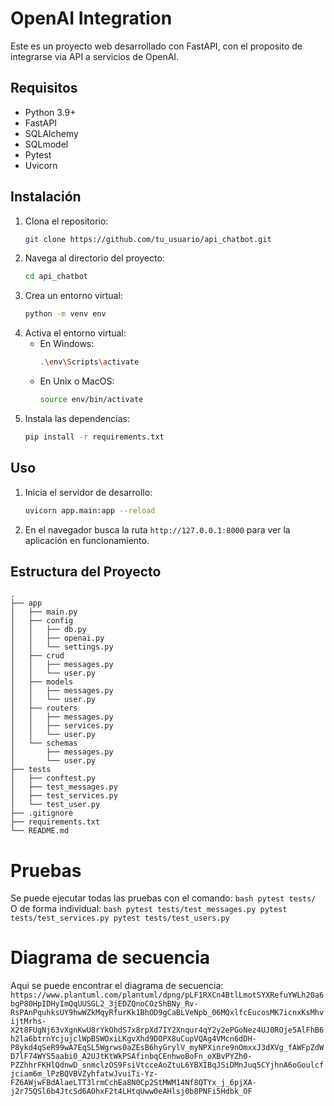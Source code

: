 # OpenAI Integration

Este es un proyecto web desarrollado con FastAPI, con el proposito de integrarse via API a servicios de OpenAI.

## Requisitos

- Python 3.9+
- FastAPI
- SQLAlchemy
- SQLmodel
- Pytest
- Uvicorn

## Instalación

1. Clona el repositorio:
    ```bash
    git clone https://github.com/tu_usuario/api_chatbot.git
    ```
2. Navega al directorio del proyecto:
    ```bash
    cd api_chatbot
    ```
3. Crea un entorno virtual:
    ```bash
    python -m venv env
    ```
4. Activa el entorno virtual:
    - En Windows:
        ```bash
        .\env\Scripts\activate
        ```
    - En Unix o MacOS:
        ```bash
        source env/bin/activate
        ```
5. Instala las dependencias:
    ```bash
    pip install -r requirements.txt
    ```

## Uso

1. Inicia el servidor de desarrollo:
    ```bash
    uvicorn app.main:app --reload
    ```
2. En el navegador busca la ruta `http://127.0.0.1:8000` para ver la aplicación en funcionamiento.

## Estructura del Proyecto

```
.
├── app
│   ├── main.py
│   ├── config
│   │   ├── db.py
│   │   ├── openai.py
│   │   └── settings.py
│   ├── crud
│   │   ├── messages.py
│   │   └── user.py
│   ├── models
│   │   ├── messages.py
│   │   └── user.py
│   ├── routers
│   │   ├── messages.py
│   │   ├── services.py
│   │   └── user.py
│   └── schemas
│       ├── messages.py
│       └── user.py
├── tests
│   ├── conftest.py
│   ├── test_messages.py
│   ├── test_services.py
│   └── test_user.py
├── .gitignore
├── requirements.txt
└── README.md
```

# Pruebas

Se puede ejecutar todas las pruebas con el comando:
    ```bash
    pytest tests/
    ```
O de forma individual:
    ```bash
    pytest tests/test_messages.py
    pytest tests/test_services.py
    pytest tests/test_users.py
    ```

# Diagrama de secuencia

Aqui se puede encontrar el diagrama de secuencia:
`https://www.plantuml.com/plantuml/dpng/pLF1RXCn4BtlLmotSYXRefuYWLh20a6bgP80HpIDHyImQqUUSGL2_3jEDZQnoCOzShBNy_Rv-RsPAnPquhksUY9hwWZkMqyRfurKk1BhOD9gCaBLVeNpb_06MQxlfcEucosMK7icnxKsMhvijtMrhs-X2t8FUgNj63vXgnKwU8rYkOhdS7x8rpXd7IY2Xnqur4qY2y2ePGoNez4UJ0ROje5AlFhB6h2la6btrnYcjujclWpBSWOxiLKgvXhd9DOPX8uCupVQAg4VMcn6dDH-P8ykd4qSeR99wA7EqSL5Wgrws0aZEsB6hyGrylV_myNPXinre9nOmxxJ3dXVg_fAWFpZdWD7lF74WYS5aabi0_A2UJtKtWkPSAfinbqCEnhwoBoFn_oXBvPYZh0-PZZhhrFKHlQdnwD_snmclzOS9FsiVtcceAoZtuL6YBXIBqJSiDMnJuq5CYjhnA6oGoulcfjciam6m_lPzBQVBVZyhfatwJvuiTi-Yz-FZ6AWjwFBdAlaeLTT3lrmCchEa8N0Cp2StMWM14Nf8QTYx_j_6pjXA-j2r75QSl6b4JtcSd6AOhxF2t4LHtqUww0eAHlsj0b8PNFi5Hdbk_OF`
